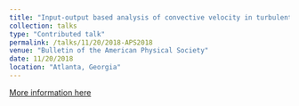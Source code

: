 ```yaml
---
title: "Input-output based analysis of convective velocity in turbulent channels, Chang Liu, Dennice F. Gayme"
collection: talks
type: "Contributed talk"
permalink: /talks/11/20/2018-APS2018
venue: "Bulletin of the American Physical Society"
date: 11/20/2018
location: "Atlanta, Georgia"
---
```


[More information here](https://meetings.aps.org/Meeting/DFD18/Event/335092)
